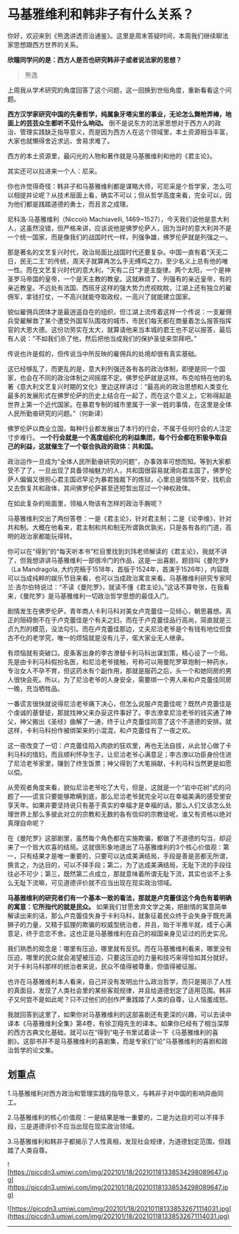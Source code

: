 # 马基雅维利和韩非子有什么关系？

你好，欢迎来到《熊逸讲透资治通鉴》。这里是周末答疑时间，本周我们继续聊法家思想跟西方世界的关系。

 **欣瞳同学问的是：西方人是否也研究韩非子或者说法家的思想？**

> 熊逸

上周我从学术研究的角度回答了这个问题，这一回换到世俗角度，重新看看这个问题。

 **西方汉学家研究中国的先秦哲学，纯属象牙塔尖里的事业，无论怎么舞枪弄棒，地面上的芸芸众生都听不见什么响动。** 倒不是说东方的法家思想对于西方人的政治、管理实践缺乏指导意义，而是因为西方人在这个领域里，本土资源相当丰富，大家也就懒得舍近求远、舍易求难了。

西方的本土资源里，最闪光的人物和著作就是马基雅维利和他的《君主论》。

其实还可以拉进来一个人：尼采。

你也许觉得奇怪：韩非子和马基雅维利都是谋略大师，可尼采是个哲学家，怎么可以相提并论呢？从技术层面上看，确实不可以；但从哲学高度来看，完全可以，因为他们都是践踏道德的勇士，而且言之成理。

尼科洛·马基雅维利（Niccolò Machiavelli, 1469~1527），今天我们说他是意大利人，这虽然没错，但严格来讲，应该说他是佛罗伦萨人，因为当时的意大利并不是一个统一国家，而是像我们的战国时代一样，列强争雄，佛罗伦萨就是列强之一。

那是著名的文艺复兴时代，政治局面比战国时代还要复杂。中国一直有着“天无二日，民无二王”的传统，周天子就算再怎么手无缚鸡之力，至少名义上总有他的唯一性。而在文艺复兴时代的意大利，“天有二日”才是主旋律。两个太阳，一个是神圣罗马帝国的皇帝，一个是天主教的教皇。这就麻烦了，列强有的亲近皇帝，有的亲近教皇。不远处有法国、西班牙这样的强大势力虎视眈眈，江湖上还有独立的雇佣军，拿钱打仗，一不高兴就能夺取政权，一高兴了就能建立国家。

貌似雇佣兵团体才是最逍遥自在的组织，但江湖上流传着这样一个传说：一支雇佣兵受雇解救了某个遭受外国军队围攻的城市，市民们每天都在商量着怎么报答指挥官的大恩大德。这份功劳实在太大，就算请他来当本城的君王也不足以报答，最后有人说：“不如我们杀了他，然后把他当成我们的保护圣徒来崇拜吧。”

传说也许是假的，但传说当中所反映的雇佣兵的处境却很有真实基础。

这已经够乱了，而更乱的是，意大利列强还各有各的政治体制，即便是同一个国家，也会在不同的政治体制之间摇摆不定。佛罗伦萨就是这样。布克哈特在他的名著《意大利文艺复兴时期的文化》里边这样讲过：“最高尚的政治思想和人类变化最多的发展形式在佛罗伦萨的历史上结合在一起了，而在这个意义上，它称得起是世界上第一个近代国家。在暴君专制的城市里属于一家一姓的事情，在这里是全体人民所勤奋研究的问题。”（何新译）

佛罗伦萨以商业立国，每种行业都发展出了本行的行会，不属于任何行会的人注定寸步难行。 **一个行会就是一个高度组织化的利益集团，每个行会都在积极争取自己的利益，这就催生了一个联合执政的政体：共和国。**

政治运作一旦成为“全体人民所勤奋研究的问题”，办事效率可想而知。等到大家都受不了了，一旦出现了具备领袖魅力的人，共和国很容易就滑向君主国了。佛罗伦萨人偏偏又很担心君主国迟早沦为暴君独裁下的炼狱，心里总是惴惴不安，找机会又去恢复共和政体，其间佛罗伦萨甚至还短暂出现过一个神权政体。

在如此复杂的局面里，领袖人物该有怎样的政治手腕呢？

马基雅维利交出了两份答卷：一是《君主论》，针对君主制；二是《论李维》，针对共和制。大概在他看来，君主制和共和制无所谓孰优孰劣，只是各有各的门道，高明的政治家都能玩得转。

你可以在“得到”的“每天听本书“栏目里找到刘玮老师解读的《君主论》，我就不讲了，但我想讲讲马基雅维利一部很冷门的作品，这是一出喜剧，题目叫《曼陀罗》（La Mandragola, 大约完稿于1518年，首版于1524年，首演于1526年），内容既可以当成纯粹的娱乐节目来看，也可以当成政治寓言来看。马基雅维利研究专家阿兰·吉尔伯特说过：“不读《曼陀罗》，就读不懂《君主论》。”这话不算夸张，在我看来，《曼陀罗》是马基雅维利一切政治哲学思想的最佳入门。

剧情发生在佛罗伦萨，青年商人卡利马科对美女卢克蕾佳一见倾心，朝思暮想。真正的阻碍倒不在于卢克蕾佳是个有夫之妇，而在于卢克蕾佳品行高尚，简直就是三贞九烈的模范，没法勾引。而在卢克蕾佳那边，丈夫尼洽老爷是个有钱有地位但食古不化的老学究，唯一的烦恼就是没有儿子，偌大家业无人继承。

有烦恼就有突破口。皮条客出身的李古潦替卡利马科出谋划策，精心设了一个局。先是由卡利马科假扮名医，和尼洽老爷接触，号称可以用曼陀罗草炮制一种药水，专治女人不孕不育，但这药水有个副作用，那就是服药之后，头一个和她同房的男人很快会死。所以，为了尼洽老爷的人身安全，需要绑一个男人来和卢克蕾佳同房一晚，充当牺牲品。

一番谎言很快就说得尼洽老爷痛下决心，但怎么说服卢克蕾佳呢？既然卢克蕾佳是个虔诚的基督徒，那就找神父来办妥这件事好了。李古潦拿尼洽老爷的钱买通了神父，神父搬出《圣经》曲解了一通，终于让卢克蕾佳同意了这个不道德的安排。就这样，卡利马科扮作被绑架来的小混混，和卢克蕾佳有了一夜之欢。

这一夜改变了一切：卢克蕾佳陷入肉欲的狂欢里，再也无法自拔，从此甘心做了卡利马科的情妇，而且顺利怀孕生子，让尼洽老爷心满意足；李古潦以功臣身份住进了尼洽老爷家里，赚到了终生饭票；神父得到了大笔捐献，卡利马科当然更是如愿以偿。

从旁观者角度来看，貌似尼洽老爷吃了大亏，但是，这就是一个“岩中花树”式的问题了——谎言只要能够欺瞒到底，那么尼洽老爷就完全可以在幸福美满的感受里安享天年。如果非要坚持说只有基于真实的幸福才是幸福的话，那么人们又该怎么处理世界上那么多彼此对立的宗教和无数的各有信仰的宗教徒呢，谁又有资格以绝对真理自命呢？

在《曼陀罗》这部剧里，虽然每个角色都在实施欺骗，都做了不道德的勾当，却迎来了一个皆大欢喜的结局。这就很形象地道出了马基雅维利的3个核心价值观：第一，只有结果才是唯一重要的，只要可以达成美满结局，手段是善是恶都无所谓，换言之，为达目的，可以不择手段；第二，为了达成美满结局，无耻下流的手段往往必不可少；第三，既然第二点成立，那就意味着所谓无耻下流，其实也谈不上多么无耻下流嘛，可见道德评价就不应当出现在现实政治领域。

 **马基雅维利的研究者们有一个基本一致的看法，那就是卢克蕾佳这个角色有着明确的寓意：它所指代的就是民众。** 如果我们甘愿舍弃文学之美，把剧情的寓意简单解读出来的话，那么卢克蕾佳失身于卡利马科，就象征着民众终于会失身于既充满狮子的力量，又精于狐狸的欺骗的权威型统治者，并且，始于半推半就，成于心满意足，终于恋恋不舍。这也正是马基雅维利在自己的祖国亲身见证过的历史实况。

我们熟悉的观念是：哪里有压迫，哪里就有反抗。而在马基雅维利看来，哪里没有压迫，哪里的民众就会渴望被压迫，只要这压迫的力量和技巧来得恰如其分就好。对于卡利马科那样的统治者来说，民众不值得被尊重，但值得被征服。

也许在马基雅维利本人看来，自己并没有发明出什么政治哲学，而只是揭示了人性的真面目，发现了人类社会里的某些客观规律，并且给道德划定了适用范围。韩非子又何尝不是如此呢？只不过他们的创作严重践踏了人类的自尊，让人恼羞成怒。

我就回答到这里了，如果你对马基雅维利的这部喜剧还有更深的兴趣，可以去读中译本《马基雅维利全集》第4卷，有徐卫翔先生的译本。如果你已经有了相当深厚的西方古典文化基础，就可以在“得到”电子书里试着读一下《马基雅维利的喜剧》。这部书并不是马基雅维利的喜剧集，而是专家们“论”马基雅维利的喜剧和政治哲学的论文集。

## 划重点

1.马基雅维利对西方政治和管理实践的指导意义，与韩非子对中国的影响异曲同工。

2.马基雅维利的核心价值观：一是结果是唯一重要的，二是为达目的可以不择手段，三是道德评价不应当出现在现实政治领域。

3.马基雅维利和韩非子都揭示了人性真相，发现社会规律，为道德划定范围，但践踏了人类自尊。

![https://piccdn3.umiwi.com/img/202101/18/202101181338534298089647.jpg](https://piccdn3.umiwi.com/img/202101/18/202101181338534298089647.jpg)

![https://piccdn3.umiwi.com/img/202101/18/202101181338532671114031.jpg](https://piccdn3.umiwi.com/img/202101/18/202101181338532671114031.jpg)

---
